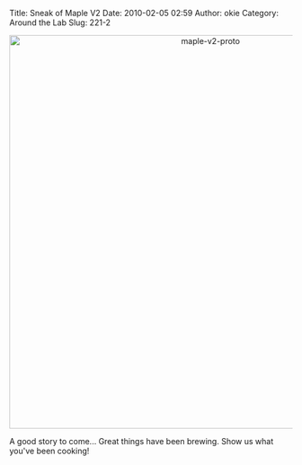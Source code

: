Title: Sneak of Maple V2
Date: 2010-02-05 02:59
Author: okie
Category: Around the Lab
Slug: 221-2

<center>
<img width="700px" src="/static/images/old/maple-v2-proto1-1024x691.jpg" alt="maple-v2-proto">
</center>

A good story to come... Great things have been brewing. Show us what
you've been cooking!

